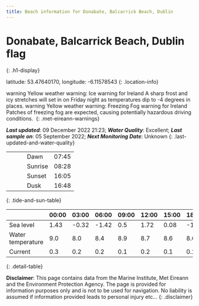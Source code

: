 ```yaml
---
title: Beach information for Donabate, Balcarrick Beach, Dublin
---
```

# Donabate, Balcarrick Beach, Dublin <span class="material-icons blue-flag" alt="This a Blue Flag beach">flag</span>
{: .h1-display}

latitude: 53.47640170, longitude: -6.11578543
{: .location-info}

<span class="material-icons yellow-warning">warning</span>&nbsp;Yellow weather warning: Ice warning for Ireland A sharp frost and icy stretches will set in on Friday night as temperatures dip to -4 degrees in places.&nbsp;<span class="material-icons yellow-warning">warning</span>&nbsp;Yellow weather warning: Freezing Fog warning for Ireland Patches of freezing fog are expected, causing potentially hazardous driving conditions.&nbsp;
{: .met-eireann-warnings}

___Last updated___: 09 December 2022 21:23; ___Water Quality___: Excellent;
___Last sample on___: 05 September 2022; ___Next Monitoring Date___: Unknown
{: .last-updated-and-water-quality}

|   |   |   |   |   |
|---|---|---|---|---|
|   |   |   | Dawn  | 07:45 |
|   |   |   | Sunrise  | 08:28 |
|   |   |   | Sunset  | 16:05 |
|   |   |   | Dusk  | 16:48 |
{: .tide-and-sun-table}

<div></div>

| | 00:00 | 03:00 | 06:00 | 09:00 | 12:00 | 15:00 | 18:00 | 21:00 |
|---|---|---|---|---|---|---|---|---|
| Sea level | 1.43 | -0.32 | -1.42 | 0.5| 1.72 | 0.08 | -1.59 | -0.07 |
| Water temperature | 9.0 | 8.0 | 8.4 | 8.9 | 8.7 | 8.6 | 8.6 | 8.6 |
| Current | 0.3 | 0.2 | 0.2 | 0.1 | 0.2| 0.1 | 0.2 | 0.1 |
{: .detail-table}

__Disclaimer__: This page contains data from the Marine Institute,
Met Eireann and the Environment Protection Agency. The page is provided for
information purposes only and is not to be used for navigation. No liability
is assumed if information provided leads to personal injury etc...
{: .disclaimer}